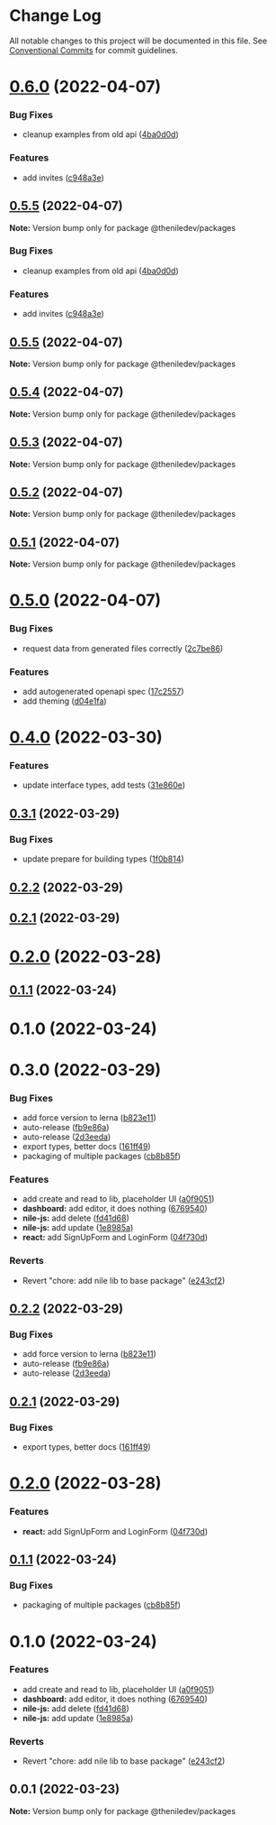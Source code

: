 # Change Log

All notable changes to this project will be documented in this file.
See [Conventional Commits](https://conventionalcommits.org) for commit guidelines.

# [0.6.0](https://github.com/TheNileDev/nile-js/compare/v0.5.5...v0.6.0) (2022-04-07)

### Bug Fixes

- cleanup examples from old api ([4ba0d0d](https://github.com/TheNileDev/nile-js/commit/4ba0d0d7f46e60c3fad8c85bc4031a570b0b7d41))

### Features

- add invites ([c948a3e](https://github.com/TheNileDev/nile-js/commit/c948a3eacbdb9b4d30d43726282680f7767b7663))

## [0.5.5](https://github.com/TheNileDev/nile-js/compare/v0.5.4...v0.5.5) (2022-04-07)

**Note:** Version bump only for package @theniledev/packages

### Bug Fixes

- cleanup examples from old api ([4ba0d0d](https://github.com/TheNileDev/nile-js/commit/4ba0d0d7f46e60c3fad8c85bc4031a570b0b7d41))

### Features

- add invites ([c948a3e](https://github.com/TheNileDev/nile-js/commit/c948a3eacbdb9b4d30d43726282680f7767b7663))

## [0.5.5](https://github.com/TheNileDev/nile-js/compare/v0.5.4...v0.5.5) (2022-04-07)

**Note:** Version bump only for package @theniledev/packages

## [0.5.4](https://github.com/TheNileDev/nile-js/compare/v0.5.3...v0.5.4) (2022-04-07)

**Note:** Version bump only for package @theniledev/packages

## [0.5.3](https://github.com/TheNileDev/nile-js/compare/v0.5.2...v0.5.3) (2022-04-07)

**Note:** Version bump only for package @theniledev/packages

## [0.5.2](https://github.com/TheNileDev/nile-js/compare/v0.5.1...v0.5.2) (2022-04-07)

**Note:** Version bump only for package @theniledev/packages

## [0.5.1](https://github.com/TheNileDev/nile-js/compare/v0.5.0...v0.5.1) (2022-04-07)

**Note:** Version bump only for package @theniledev/packages

# [0.5.0](https://github.com/TheNileDev/nile-js/compare/v0.4.0...v0.5.0) (2022-04-07)

### Bug Fixes

- request data from generated files correctly ([2c7be86](https://github.com/TheNileDev/nile-js/commit/2c7be86b2fbab45f26d61fd7596460f0600c4cc0))

### Features

- add autogenerated openapi spec ([17c2557](https://github.com/TheNileDev/nile-js/commit/17c2557040f4b00648d934610f1c2cb3d1f3e240))
- add theming ([d04e1fa](https://github.com/TheNileDev/nile-js/commit/d04e1fa841315f4d98e2ba22fc27458eebc276f0))

# [0.4.0](https://github.com/TheNileDev/nile-js/compare/v0.3.1...v0.4.0) (2022-03-30)

### Features

- update interface types, add tests ([31e860e](https://github.com/TheNileDev/nile-js/commit/31e860e95b1bcd49da6b06ab05a50cdcf11cd1e0))

## [0.3.1](https://github.com/TheNileDev/nile-js/compare/v0.3.0...v0.3.1) (2022-03-29)

### Bug Fixes

- update prepare for building types ([1f0b814](https://github.com/TheNileDev/nile-js/commit/1f0b814801a382b14e06f0432b15d987daa1a073))

## [0.2.2](https://github.com/TheNileDev/nile-js/compare/v0.2.1...v0.2.2) (2022-03-29)

## [0.2.1](https://github.com/TheNileDev/nile-js/compare/v0.2.0...v0.2.1) (2022-03-29)

# [0.2.0](https://github.com/TheNileDev/nile-js/compare/v0.1.1...v0.2.0) (2022-03-28)

## [0.1.1](https://github.com/TheNileDev/nile-js/compare/v0.1.0...v0.1.1) (2022-03-24)

# 0.1.0 (2022-03-24)

# 0.3.0 (2022-03-29)

### Bug Fixes

- add force version to lerna ([b823e11](https://github.com/TheNileDev/nile-js/commit/b823e113952767c07b1802e1acc926c4cfe0171d))
- auto-release ([fb9e86a](https://github.com/TheNileDev/nile-js/commit/fb9e86aab898300f6b240c74290ea164776ac131))
- auto-release ([2d3eeda](https://github.com/TheNileDev/nile-js/commit/2d3eeda31883f9e6404be7d9ae7f2eda68911a5c))
- export types, better docs ([161ff49](https://github.com/TheNileDev/nile-js/commit/161ff495f889e1d91e02f1c32be0f21fb5255b52))
- packaging of multiple packages ([cb8b85f](https://github.com/TheNileDev/nile-js/commit/cb8b85f6354afc084087930899662469040c22e3))

### Features

- add create and read to lib, placeholder UI ([a0f9051](https://github.com/TheNileDev/nile-js/commit/a0f90510e142b0b41881b7906837089f7cc6ffea))
- **dashboard:** add editor, it does nothing ([6769540](https://github.com/TheNileDev/nile-js/commit/676954058acb3ad0771b91d4bed8151e962dd995))
- **nile-js:** add delete ([fd41d68](https://github.com/TheNileDev/nile-js/commit/fd41d68a663c4e778deae3c6d636af12a04a54a6))
- **nile-js:** add update ([1e8985a](https://github.com/TheNileDev/nile-js/commit/1e8985adb36882bbc7b038af601118c76fb9c3e7))
- **react:** add SignUpForm and LoginForm ([04f730d](https://github.com/TheNileDev/nile-js/commit/04f730daa35909296cfc6a470237b5d1c1ab2f80))

### Reverts

- Revert "chore: add nile lib to base package" ([e243cf2](https://github.com/TheNileDev/nile-js/commit/e243cf29d8ecdbb362e88631d4a4b025158219ed))

## [0.2.2](https://github.com/TheNileDev/nile-js/compare/v0.2.1...v0.2.2) (2022-03-29)

### Bug Fixes

- add force version to lerna ([b823e11](https://github.com/TheNileDev/nile-js/commit/b823e113952767c07b1802e1acc926c4cfe0171d))
- auto-release ([fb9e86a](https://github.com/TheNileDev/nile-js/commit/fb9e86aab898300f6b240c74290ea164776ac131))
- auto-release ([2d3eeda](https://github.com/TheNileDev/nile-js/commit/2d3eeda31883f9e6404be7d9ae7f2eda68911a5c))

## [0.2.1](https://github.com/TheNileDev/nile-js/compare/v0.2.0...v0.2.1) (2022-03-29)

### Bug Fixes

- export types, better docs ([161ff49](https://github.com/TheNileDev/nile-js/commit/161ff495f889e1d91e02f1c32be0f21fb5255b52))

# [0.2.0](https://github.com/TheNileDev/nile-js/compare/v0.1.1...v0.2.0) (2022-03-28)

### Features

- **react:** add SignUpForm and LoginForm ([04f730d](https://github.com/TheNileDev/nile-js/commit/04f730daa35909296cfc6a470237b5d1c1ab2f80))

## [0.1.1](https://github.com/TheNileDev/nile-js/compare/v0.1.0...v0.1.1) (2022-03-24)

### Bug Fixes

- packaging of multiple packages ([cb8b85f](https://github.com/TheNileDev/nile-js/commit/cb8b85f6354afc084087930899662469040c22e3))

# 0.1.0 (2022-03-24)

### Features

- add create and read to lib, placeholder UI ([a0f9051](https://github.com/TheNileDev/nile-js/commit/a0f90510e142b0b41881b7906837089f7cc6ffea))
- **dashboard:** add editor, it does nothing ([6769540](https://github.com/TheNileDev/nile-js/commit/676954058acb3ad0771b91d4bed8151e962dd995))
- **nile-js:** add delete ([fd41d68](https://github.com/TheNileDev/nile-js/commit/fd41d68a663c4e778deae3c6d636af12a04a54a6))
- **nile-js:** add update ([1e8985a](https://github.com/TheNileDev/nile-js/commit/1e8985adb36882bbc7b038af601118c76fb9c3e7))

### Reverts

- Revert "chore: add nile lib to base package" ([e243cf2](https://github.com/TheNileDev/nile-js/commit/e243cf29d8ecdbb362e88631d4a4b025158219ed))

## 0.0.1 (2022-03-23)

**Note:** Version bump only for package @theniledev/packages
